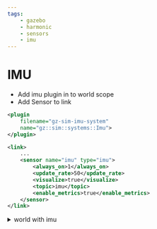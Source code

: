 ```yaml
---
tags:
    - gazebo
    - harmonic
    - sensors
    - imu
---
```


# IMU

- Add imu plugin in to world scope
- Add Sensor to link

```xml title="imu plugin"
<plugin
    filename="gz-sim-imu-system"
    name="gz::sim::systems::Imu">
</plugin>
```

```xml title="imu sensor"
<link>
    ...
    <sensor name="imu" type="imu">
        <always_on>1</always_on>
        <update_rate>50</update_rate>
        <visualize>true</visualize>
        <topic>imu</topic>
        <enable_metrics>true</enable_metrics>
    </sensor>
</link>
```

<details>
    <summary>world with imu</summary>

```xml
--8<-- "docs/Simulation/Gazebo/sensors/code/imu_world.sdf"
```
</details>

